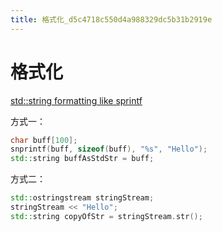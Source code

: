 ```yaml
---
title: 格式化_d5c4718c550d4a988329dc5b31b2919e
---
```


# 格式化

[std::string formatting like sprintf](https://stackoverflow.com/questions/2342162/stdstring-formatting-like-sprintf)

方式一：

```cpp
char buff[100];
snprintf(buff, sizeof(buff), "%s", "Hello");
std::string buffAsStdStr = buff;
```

方式二：

```cpp
std::ostringstream stringStream;
stringStream << "Hello";
std::string copyOfStr = stringStream.str();
```